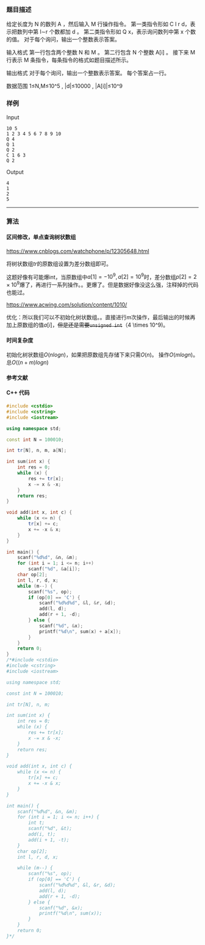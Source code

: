 ### 题目描述

给定长度为  N  的数列  A ，然后输入  M  行操作指令。
第一类指令形如 C l r d，表示把数列中第  l∼r  个数都加  d 。
第二类指令形如 Q x，表示询问数列中第  x  个数的值。
对于每个询问，输出一个整数表示答案。

输入格式
第一行包含两个整数  N  和  M 。
第二行包含  N  个整数  A[i] 。
接下来  M  行表示  M  条指令，每条指令的格式如题目描述所示。

输出格式
对于每个询问，输出一个整数表示答案。
每个答案占一行。

数据范围
1≤N,M≤10^5 ,
|d|≤10000 ,
|A[i]|≤10^9 

### 样例

Input

```
10 5
1 2 3 4 5 6 7 8 9 10
Q 4
Q 1
Q 2
C 1 6 3
Q 2
```

Output

```
4
1
2
5
```

----------

### 算法
#### 区间修改，单点查询树状数组

https://www.cnblogs.com/watchphone/p/12305648.html

将树状数组$tr$的原数组设置为差分数组即可。

这题好像有可能爆int，当原数组中$a[1] = -10^9, a[2] = 10^9$时，差分数组$p[2] = 2 \times 10^9$爆了，再进行一系列操作。。更爆了。但是数据好像没这么强，注释掉的代码也能过。

https://www.acwing.com/solution/content/1010/

优化：所以我们可以不初始化树状数组。。直接进行$m$次操作，最后输出的时候再加上原数组的值$a[i]$，~~但是还是需要`unsigned int`~~（4 \times 10^9)。

#### 时间复杂度

初始化树状数组$O(nlogn)$，如果把原数组先存储下来只需$O(n)$。
操作$O(mlogn)$。
总$O((n + m) logn)$

#### 参考文献

#### C++ 代码

``` cpp
#include <cstdio>
#include <cstring>
#include <iostream>

using namespace std;

const int N = 100010;

int tr[N], n, m, a[N];

int sum(int x) {
    int res = 0;
    while (x) {
        res += tr[x];
        x -= x & -x;
    }
    return res;
}

void add(int x, int c) {
    while (x <= n) {
        tr[x] += c;
        x += -x & x;
    }
}

int main() {
    scanf("%d%d", &n, &m);
    for (int i = 1; i <= n; i++)
        scanf("%d", &a[i]);
    char op[2];
    int l, r, d, x;
    while (m--) {
        scanf("%s", op);
        if (op[0] == 'C') {
            scanf("%d%d%d", &l, &r, &d);
            add(l, d);
            add(r + 1, -d);
        } else {
            scanf("%d", &x);
            printf("%d\n", sum(x) + a[x]);
        }
    }
    return 0;
}
/*#include <cstdio>
#include <cstring>
#include <iostream>

using namespace std;

const int N = 100010;

int tr[N], n, m;

int sum(int x) {
    int res = 0;
    while (x) {
        res += tr[x];
        x -= x & -x;
    }
    return res;
}

void add(int x, int c) {
    while (x <= n) {
        tr[x] += c;
        x += -x & x;
    }
}

int main() {
    scanf("%d%d", &n, &m);
    for (int i = 1; i <= n; i++) {
        int t;
        scanf("%d", &t);
        add(i, t);
        add(i + 1, -t);
    }
    char op[2];
    int l, r, d, x;

    while (m--) {
        scanf("%s", op);
        if (op[0] == 'C') {
            scanf("%d%d%d", &l, &r, &d);
            add(l, d);
            add(r + 1, -d);
        } else {
            scanf("%d", &x);
            printf("%d\n", sum(x));
        }
    }
    return 0;
}*/
```